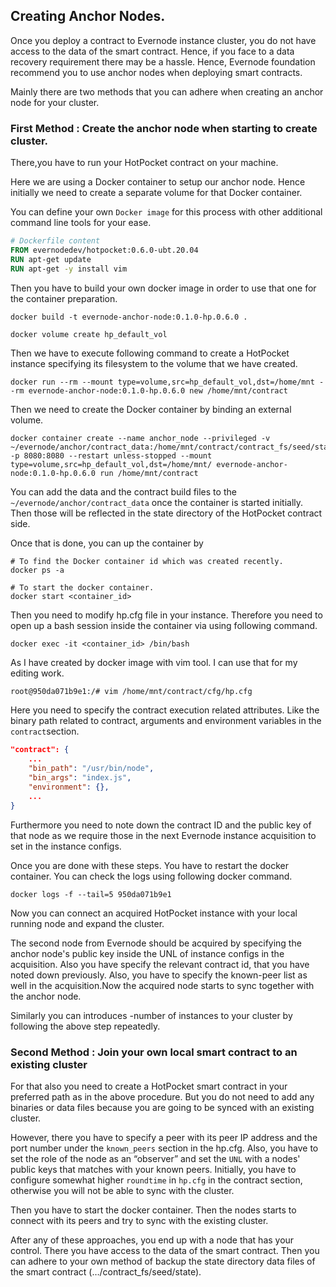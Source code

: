 ## Creating Anchor Nodes.

Once you deploy a contract to Evernode instance cluster, you do not have access to the data of the smart contract. Hence, if you face to a data recovery requirement there may be a hassle. Hence, Evernode foundation recommend you to use anchor nodes when deploying smart contracts.

Mainly there are two methods that you can adhere when creating an anchor node for your cluster.

### First Method : Create the anchor node when starting to create cluster.


There,you have to run your HotPocket contract on your machine.

Here we are using a Docker container to setup our anchor node.
Hence initially we need to create a separate volume for that Docker container.

You can define your own `Docker image` for this process with other additional command line tools for your ease.

```Dockerfile
# Dockerfile content
FROM evernodedev/hotpocket:0.6.0-ubt.20.04
RUN apt-get update
RUN apt-get -y install vim
```

Then you have to build your own docker image in order to use that one for the container preparation.
```docker
docker build -t evernode-anchor-node:0.1.0-hp.0.6.0 .
```


```docker
docker volume create hp_default_vol
```

Then we have to execute following command to create a HotPocket instance specifying its filesystem to the volume that we have created.

```docker
docker run --rm --mount type=volume,src=hp_default_vol,dst=/home/mnt --rm evernode-anchor-node:0.1.0-hp.0.6.0 new /home/mnt/contract

```
Then we need to create the Docker container by binding an external volume.

```docker
docker container create --name anchor_node --privileged -v ~/evernode/anchor/contract_data:/home/mnt/contract/contract_fs/seed/state -p 8080:8080 --restart unless-stopped --mount type=volume,src=hp_default_vol,dst=/home/mnt/ evernode-anchor-node:0.1.0-hp.0.6.0 run /home/mnt/contract
```

You can add the data and the contract build files to the `~/evernode/anchor/contract_data` once the container is started initially. Then those will be reflected in the state directory of the HotPocket contract side.

Once that is done, you can up the container by

```docker
# To find the Docker container id which was created recently.
docker ps -a

# To start the docker container.
docker start <container_id>
```

Then you need to modify hp.cfg file in your instance. Therefore you need to open up a bash session inside the container via using following command.

```docker
docker exec -it <container_id> /bin/bash
```
As I have created by docker image with vim tool. I can use that for my editing work.

```bash
root@950da071b9e1:/# vim /home/mnt/contract/cfg/hp.cfg
```
Here you need to specify the contract execution related attributes.
Like the binary path related to contract, arguments and environment variables in the `contract`section.

```json
"contract": {
    ...
    "bin_path": "/usr/bin/node",
    "bin_args": "index.js",
    "environment": {},
    ...
}
```

Furthermore you need to note down the contract ID and the public key of that node as we require those in the next Evernode instance acquisition to set in the instance configs.

Once you are done with these steps. You have to restart the docker container. You can check the logs using following docker command.

```docker
docker logs -f --tail=5 950da071b9e1
```

Now you can connect an acquired HotPocket instance with your local running node and expand the cluster.

The second node from Evernode should be acquired by specifying the anchor node's public key inside the UNL of instance configs in the acquisition. Also you have specify the relevant contract id, that you have noted down previously. Also, you have to specify the known-peer list as well in the acquisition.Now the acquired node starts to sync together with the anchor node.

Similarly you can introduces -number of instances to your cluster by following the above step repeatedly.

### Second Method : Join your own local smart contract to an existing cluster

For that also you need to create a HotPocket smart contract in your preferred path as in the above procedure. But you do not need to add any binaries or data files  because you are going to be synced with an existing cluster.

However, there you have to specify a peer with its peer IP address and the port number under the `known_peers` section in the hp.cfg. Also, you have to set the role of the node as an “observer” and set the `UNL` with a nodes' public keys that matches with your known peers. Initially, you have to configure somewhat higher `roundtime` in `hp.cfg` in the contract section, otherwise you will not be able to sync with the cluster.

Then you have to start the docker container. Then the nodes starts to connect with its peers and try to sync with the existing cluster.

After any of these approaches, you end up with a node that has your control. There you have access to the data of the smart contract. Then you can adhere to your own method of backup the state directory data files of the smart contract (…/contract_fs/seed/state).